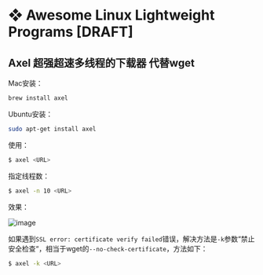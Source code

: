# ❖ Awesome Linux Lightweight Programs [DRAFT]


## Axel 超强超速多线程的下载器 代替wget

Mac安装：
```sh
brew install axel
```

Ubuntu安装：
```sh
sudo apt-get install axel
```

使用：
```sh
$ axel <URL>
```

指定线程数：
```sh
$ axel -n 10 <URL>
```


效果：

![image](https://user-images.githubusercontent.com/14041622/52068309-5eb9f980-25b7-11e9-832e-5674861c2a14.png)


如果遇到`SSL error: certificate verify failed`错误，解决方法是`-k`参数“禁止安全检查“，相当于wget的`--no-check-certificate`，方法如下：
```sh
$ axel -k <URL>
```